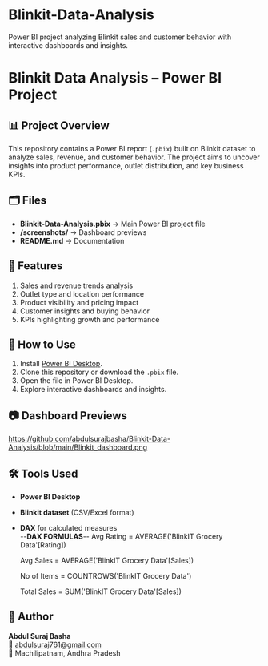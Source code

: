 # Blinkit-Data-Analysis
Power BI project analyzing Blinkit sales and customer behavior with interactive dashboards and insights.
# Blinkit Data Analysis – Power BI Project  

## 📊 Project Overview  
This repository contains a Power BI report (`.pbix`) built on Blinkit dataset to analyze sales, revenue, and customer behavior. The project aims to uncover insights into product performance, outlet distribution, and key business KPIs.  

## 🗂 Files  
- **Blinkit-Data-Analysis.pbix** → Main Power BI project file  
- **/screenshots/** → Dashboard previews  
- **README.md** → Documentation  

## 🚀 Features  
1. Sales and revenue trends analysis  
2. Outlet type and location performance  
3. Product visibility and pricing impact  
4. Customer insights and buying behavior  
5. KPIs highlighting growth and performance  

## 🔧 How to Use  
1. Install [Power BI Desktop](https://powerbi.microsoft.com/desktop/).  
2. Clone this repository or download the `.pbix` file.  
3. Open the file in Power BI Desktop.  
4. Explore interactive dashboards and insights.  

## 📷 Dashboard Previews  
https://github.com/abdulsurajbasha/Blinkit-Data-Analysis/blob/main/Blinkit_dashboard.png

## 🛠 Tools Used  
- **Power BI Desktop**  
- **Blinkit dataset** (CSV/Excel format)  
- **DAX** for calculated measures  
--**DAX FORMULAS**--
  Avg Rating = AVERAGE('BlinkIT Grocery Data'[Rating])

  
  Avg Sales = AVERAGE('BlinkIT Grocery Data'[Sales])

  
  No of Items = COUNTROWS('BlinkIT Grocery Data')

  
  Total Sales = SUM('BlinkIT Grocery Data'[Sales])

  
## 📌 Author  
**Abdul Suraj Basha**  
📧 abdulsuraj761@gmail.com  
📍 Machilipatnam, Andhra Pradesh  


